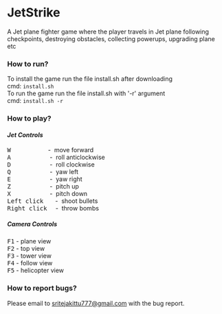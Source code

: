 JetStrike
=========================

A Jet plane fighter game where the player travels in Jet plane following checkpoints, destroying obstacles, collecting powerups, upgrading plane etc

### How to run?
To install the game run the file install.sh after downloading<br/>
cmd: `install.sh`<br/>
To run the game run the file install.sh with '-r' argument 
<br/>cmd: `install.sh -r`<br/>


### How to play?

#### _Jet Controls_
<kbd>W</kbd>  &nbsp;&nbsp;&nbsp;&nbsp;&nbsp;&nbsp;&nbsp;&nbsp;&nbsp;&nbsp;&nbsp;&nbsp;&nbsp;&nbsp;&nbsp;&nbsp;&nbsp;&nbsp;&nbsp;&nbsp;&nbsp;-&nbsp;&nbsp;move forward<br/>
<kbd>A</kbd> &nbsp;&nbsp;&nbsp;&nbsp;&nbsp;&nbsp;&nbsp;&nbsp;&nbsp;&nbsp;&nbsp;&nbsp;&nbsp;&nbsp;&nbsp;&nbsp;&nbsp;&nbsp;&nbsp;&nbsp;&nbsp;&nbsp;- &nbsp;roll anticlockwise<br/>
<kbd>D</kbd> &nbsp;&nbsp;&nbsp;&nbsp;&nbsp;&nbsp;&nbsp;&nbsp;&nbsp;&nbsp;&nbsp;&nbsp;&nbsp;&nbsp;&nbsp;&nbsp;&nbsp;&nbsp;&nbsp;&nbsp;&nbsp;&nbsp;- &nbsp;roll clockwise<br/>
<kbd>Q</kbd> &nbsp;&nbsp;&nbsp;&nbsp;&nbsp;&nbsp;&nbsp;&nbsp;&nbsp;&nbsp;&nbsp;&nbsp;&nbsp;&nbsp;&nbsp;&nbsp;&nbsp;&nbsp;&nbsp;&nbsp;&nbsp;&nbsp;- &nbsp;yaw left<br/>
<kbd>E</kbd> &nbsp;&nbsp;&nbsp;&nbsp;&nbsp;&nbsp;&nbsp;&nbsp;&nbsp;&nbsp;&nbsp;&nbsp;&nbsp;&nbsp;&nbsp;&nbsp;&nbsp;&nbsp;&nbsp;&nbsp;&nbsp;&nbsp;- &nbsp;yaw right<br/>
<kbd>Z</kbd> &nbsp;&nbsp;&nbsp;&nbsp;&nbsp;&nbsp;&nbsp;&nbsp;&nbsp;&nbsp;&nbsp;&nbsp;&nbsp;&nbsp;&nbsp;&nbsp;&nbsp;&nbsp;&nbsp;&nbsp;&nbsp;&nbsp;- &nbsp;pitch up<br/>
<kbd>X</kbd> &nbsp;&nbsp;&nbsp;&nbsp;&nbsp;&nbsp;&nbsp;&nbsp;&nbsp;&nbsp;&nbsp;&nbsp;&nbsp;&nbsp;&nbsp;&nbsp;&nbsp;&nbsp;&nbsp;&nbsp;&nbsp;&nbsp;- &nbsp;pitch down<br/>
<kbd>Left click</kbd> &nbsp;&nbsp;&nbsp;&nbsp;&nbsp;&nbsp;-&nbsp; shoot bullets<br/>
<kbd>Right click</kbd> &nbsp;&nbsp;&nbsp;&nbsp;-&nbsp; throw bombs

##### _Camera Controls_
<kbd>F1</kbd> - plane view<br/>
<kbd>F2</kbd> - top view<br/>
<kbd>F3</kbd> - tower view<br/>
<kbd>F4</kbd> - follow view<br/>
<kbd>F5</kbd> - helicopter view<br/>

### How to report bugs?
Please email to [sritejakittu777@gmail.com](mailto:sritejakittu777@gmail.com) with the bug report.


 
